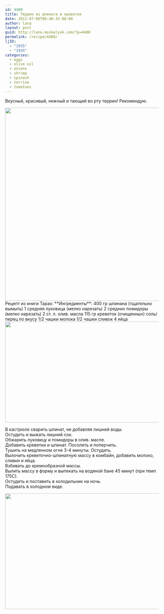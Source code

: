 ```yaml
---
id: 4480
title: Террин из шпината и креветок
date: 2011-07-06T06:40:33-08:00
author: lana
layout: post
guid: http://lana.moskalyuk.com/?p=4480
permalink: /recipe/4480/
ljID:
  - "1935"
  - "1935"
categories:
  - eggs
  - olive oil
  - onions
  - shrimp
  - spinach
  - terrine
  - tomatoes
---
```

Вкусный, красивый, нежный и тающий во рту террин! Рекомендую.

<img loading="lazy" class="alignnone" title="Spinach and Shrimp Terrine" src="http://farm7.static.flickr.com/6048/5907159389_dd3a06dbb0_z.jpg" alt="" width="640" height="632" />  
Рецепт из книги Tapas:  
**Ингредиенты**:  
400 гр шпинана (тщательно вымыть)  
1 средняя луковица (мелко нарезать)  
2 средних помидоры (мелко нарезать)  
2 ст. л. олив. масла  
115 гр креветок (очищенных)  
соль/перец по вкусу  
1/2 чашки молока  
1/2 чашки сливок  
4 яйца

<img loading="lazy" class="alignnone" title="Spinach and Shrimp Terrine" src="http://farm7.static.flickr.com/6044/5907159055_1b1fa991bb_z.jpg" alt="" width="640" height="330" /> 

В кастрюле сварить шпинат, не добавляя лишней воды.  
Остудить и выжать лишний сок.  
Обжарить луковицу и помидоры в олив. масле.  
Добавить креветки и шпинат. Посолить и поперчить.  
Тушить на медленном огне 3-4 минуты. Остудить.  
Вылочить креветочно-шпинатную массу в комбайн, добавить молоко, сливки и яйца.  
Взбивать до кремообразной массы.  
Вылить массу в форму и выпекать на водяной бане 45 минут (при темп 175С).  
Остудить и поставить в холодильник на ночь.  
Подавать в холодном виде.

<img loading="lazy" class="alignnone" title="Spinach and Shrimp Terrine" src="http://farm7.static.flickr.com/6004/5907713834_78e309ba93_z.jpg" alt="" width="640" height="379" />